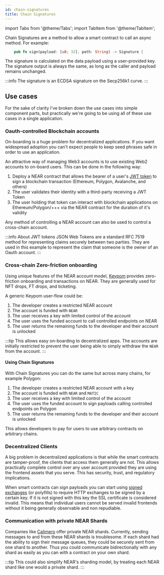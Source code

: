 ```yaml
---
id: chain-signatures
title: Chain Signatures
---
```


import Tabs from '@theme/Tabs';
import TabItem from '@theme/TabItem';


Chain Signatures are a method to allow a smart contract to call an async method. For example:

```rust
    pub fn sign(payload: [u8; 32], path: String) -> Signature {
```

The signature is calculated on the data payload using a user-provided key. The signature output is always the same, as long as the caller and payload remains unchanged.

:::info
The signature is an ECDSA signature on the Secp256k1 curve.
:::

## Use cases

For the sake of clarity I've broken down the use cases into simple component parts, but practically we're going to be using all of these use cases in a single application.

### Oauth-controlled Blockchain accounts

On-boarding is a huge problem for decentralized applications. If you want widespread adoption you can't expect people to keep seed phrases safe in order to use an application.

An attractive way of managing Web3 accounts is to use existing Web2 accounts to on-board users. This can be done in the following way:

1. Deploy a NEAR contract that allows the bearer of a user's [JWT token](https://jwt.io/) to sign a blockchain transaction (Ethereum, Polygon, Avalanche, and others)
2. The user validates their identity with a third-party receiving a JWT Token
3. The user holding that token can interact with blockchain applications on Ethereum/Polygon/+++ via the NEAR contract for the duration of it's validity

Any method of controlling a NEAR account can also be used to control a cross-chain account.

:::info About JWT tokens
JSON Web Tokens are a standard RFC 7519 method for representing claims securely between two parties. They are used in this example to represent the claim that someone is the owner of an Oauth account.
:::

### Cross-chain Zero-friction onboarding

Using unique features of the NEAR account model, [Keypom](https://keypom.xyz/) provides zero-friction onboarding and transactions on NEAR. They are generally used for NFT drops, FT drops, and ticketing.

A generic Keypom user-flow could be: 

1. The developer creates a restricted NEAR account
2. The account is funded with `NEAR`
3. The user receives a key with limited control of the account
4. The user uses the funded account to call controlled endpoints on NEAR
5. The user returns the remaining funds to the developer and their account is unlocked

:::tip
This allows easy on-boarding to decentralized apps. The accounts are initially restricted to prevent the user being able to simply withdraw the `NEAR` from the account. 
:::

#### Using Chain Signatures

With Chain Signatures you can do the same but across many chains, for example Polygon:

1. The developer creates a restricted NEAR account with a key
2. The account is funded with `NEAR` and `MATIC`
3. The user receives a key with limited control of the account
4. The user uses the funded account to sign payloads calling controlled endpoints on Polygon
5. The user returns the remaining funds to the developer and their account is unlocked

This allows developers to pay for users to use arbitrary contracts on arbitrary chains.

### Decentralized Clients

A big problem in decentralized applications is that while the smart contracts are tamper-proof, the clients that access them generally are not. This allows practically complete control over any user account provided they are using the frontend assets that you serve. This has security, trust, and regulatory implications.

When smart contracts can sign payloads you can start using [signed exchanges](https://wicg.github.io/webpackage/draft-yasskin-http-origin-signed-responses.html#name-introduction) (or polyfills) to require HTTP exchanges to be signed by a certain key. If it is not signed with this key the SSL certificate is considered invalid. This means that individual users cannot be served invalid frontends without it being generally observable and non repudiable.

### Communication with private NEAR Shards

Companies like [Calimero](https://www.calimero.network/) offer private NEAR shards. Currently, sending messages to and from these NEAR shards is troublesome. If each shard had the ability to sign their message queues, they could be securely sent from one shard to another. Thus you could communicate bidirectionally with any shard as easily as you can with a contract on your own shard.

:::tip
This could also simplify NEAR's sharding model, by treating each NEAR shard like one would a private shard.
:::

<!--
## Future use cases

### Chain decryptable messages [^1]

Certain on chain keys allow the following flow:

1. The sender sends encrypted data onto the chain
2. When a receiver proves they have a right to the data it is re-encrypted with their key
3. The receiver then decrypts the data

This is useful for paid content, whatsapp messages and any private data on chain.

Apart from the obvious this also enables:
- **Secret-bid auctions with MEV protection** Users can submit bids that are encrypted at the end of the auction, the smart contract can decrypt all bids with a single evaluation.
- **Dead man’s switch**. Journalists or whistleblowers can ensure that compromising information in their possession is automatically published if they were to become incapacitated
- **One-time programs** Programs that can be executed only once on a single input, and that don’t leak anything about the program other than the result of the computation


### On Chain Domain Control[^2]

It may be possible to use DNSSEC & email signatures to control the DNS record and the sending of emails from a domain.

There are practical issues

[^1]: This might require BLS signatures and further work [description of one implementation exists here](https://eprint.iacr.org/2023/616.pdf)
[^2]: This is speculative
-->
